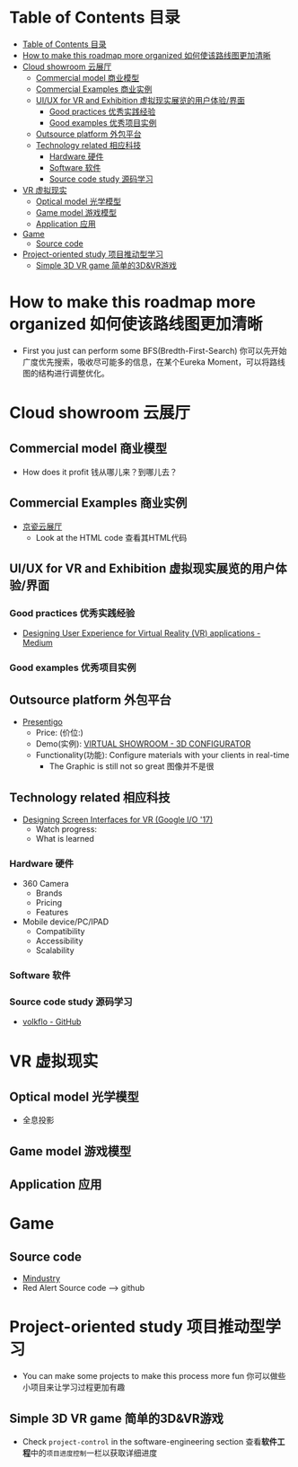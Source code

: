 # Table of Contents 目录
- [Table of Contents 目录](#table-of-contents-目录)
- [How to make this roadmap more organized 如何使该路线图更加清晰](#how-to-make-this-roadmap-more-organized-如何使该路线图更加清晰)
- [Cloud showroom 云展厅](#cloud-showroom-云展厅)
  - [Commercial model 商业模型](#commercial-model-商业模型)
  - [Commercial Examples 商业实例](#commercial-examples-商业实例)
  - [UI/UX for VR and Exhibition 虚拟现实展览的用户体验/界面](#uiux-for-vr-and-exhibition-虚拟现实展览的用户体验界面)
    - [Good practices 优秀实践经验](#good-practices-优秀实践经验)
    - [Good examples 优秀项目实例](#good-examples-优秀项目实例)
  - [Outsource platform 外包平台](#outsource-platform-外包平台)
  - [Technology related  相应科技](#technology-related-相应科技)
    - [Hardware 硬件](#hardware-硬件)
    - [Software 软件](#software-软件)
    - [Source code study 源码学习](#source-code-study-源码学习)
- [VR 虚拟现实](#vr-虚拟现实)
  - [Optical model 光学模型](#optical-model-光学模型)
  - [Game model 游戏模型](#game-model-游戏模型)
  - [Application 应用](#application-应用)
- [Game](#game)
  - [Source code](#source-code)
- [Project-oriented study 项目推动型学习](#project-oriented-study-项目推动型学习)
  - [Simple 3D VR game 简单的3D&VR游戏](#simple-3d-vr-game-简单的3dvr游戏)

# How to make this roadmap more organized 如何使该路线图更加清晰
- First you just can perform some BFS(Bredth-First-Search)  你可以先开始广度优先搜索，吸收尽可能多的信息，在某个Eureka Moment，可以将路线图的结构进行调整优化。

# Cloud showroom 云展厅 
## Commercial model 商业模型
- How does it profit 钱从哪儿来？到哪儿去？
## Commercial Examples 商业实例
- [京瓷云展厅](https://kyocera.xsy.red/)
  - Look at the HTML code 查看其HTML代码

## UI/UX for VR and Exhibition 虚拟现实展览的用户体验/界面
### Good practices 优秀实践经验
- [Designing User Experience for Virtual Reality (VR) applications - Medium](https://uxplanet.org/designing-user-experience-for-virtual-reality-vr-applications-fc8e4faadd96?gi=f6d11a8b7412)
### Good examples 优秀项目实例
## Outsource platform 外包平台
- [Presentigo](https://teams.presentigo.com/user/register?lang=en&src=virtual_showroom_schedule_demo)
  - Price: (价位:)
  - Demo(实例): [VIRTUAL SHOWROOM - 3D CONFIGURATOR](https://www.youtube.com/watch?v=LgLHfqfbhHA)
  - Functionality(功能): Configure materials with your clients in real-time
    - The Graphic is still not so great 图像并不是很
## Technology related  相应科技
- [Designing Screen Interfaces for VR (Google I/O '17)](https://www.youtube.com/watch?v=ES9jArHRFHQ)
  - Watch progress: 
  - What is learned
### Hardware 硬件
- 360 Camera
  - Brands
  - Pricing
  - Features
- Mobile device/PC/IPAD
  - Compatibility
  - Accessibility
  - Scalability
### Software 软件
### Source code study 源码学习
- [volkflo - GitHub](https://github.com/volkflo/VR-ShowRoom)


# VR 虚拟现实
## Optical model 光学模型
- 全息投影

## Game model 游戏模型
## Application 应用
# Game
## Source code
- [Mindustry](https://github.com/Anuken/Mindustry)
- Red Alert Source code --> github

# Project-oriented study 项目推动型学习
- You can make some projects to make this process more fun 你可以做些小项目来让学习过程更加有趣

## Simple 3D VR game 简单的3D&VR游戏
- Check `project-control` in the software-engineering section 查看**软件工程**中的`项目进度控制`一栏以获取详细进度